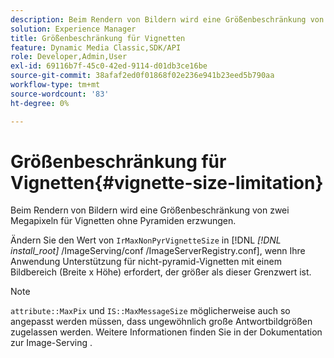 ```yaml
---
description: Beim Rendern von Bildern wird eine Größenbeschränkung von zwei Megapixeln für Vignetten ohne Pyramiden erzwungen.
solution: Experience Manager
title: Größenbeschränkung für Vignetten
feature: Dynamic Media Classic,SDK/API
role: Developer,Admin,User
exl-id: 69116b7f-45c0-42ed-9114-d01db3ce16be
source-git-commit: 38afaf2ed0f01868f02e236e941b23eed5b790aa
workflow-type: tm+mt
source-wordcount: '83'
ht-degree: 0%

---
```


# Größenbeschränkung für Vignetten{#vignette-size-limitation}

Beim Rendern von Bildern wird eine Größenbeschränkung von zwei Megapixeln für Vignetten ohne Pyramiden erzwungen.

Ändern Sie den Wert von `IrMaxNonPyrVignetteSize` in [!DNL *[!DNL install_root]* /ImageServing/conf /ImageServerRegistry.conf], wenn Ihre Anwendung Unterstützung für nicht-pyramid-Vignetten mit einem Bildbereich (Breite x Höhe) erfordert, der größer als dieser Grenzwert ist.

>[!NOTE]
>
>`attribute::MaxPix` und  `IS::MaxMessageSize` möglicherweise auch so angepasst werden müssen, dass ungewöhnlich große Antwortbildgrößen zugelassen werden. Weitere Informationen finden Sie in der Dokumentation zur Image-Serving .
